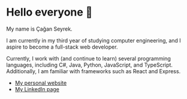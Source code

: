 # Hello everyone 👋

My name is Çağan Seyrek.

I am currently in my third year of studying computer engineering, and I aspire to become a full-stack web developer.

Currently, I work with (and continue to learn) several programming languages, including C#, Java, Python, JavaScript, and TypeScript. Additionally, I am familiar with frameworks such as React and Express.

 * [My personal website](https://caganseyrek.github.io/)
 * [My LinkedIn page](https://www.linkedin.com/in/caganseyrek/)
